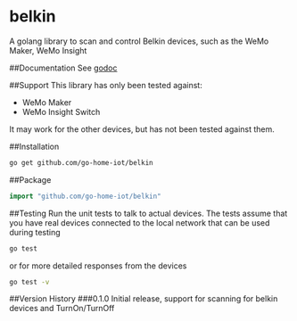 # belkin
A golang library to scan and control Belkin devices, such as the WeMo Maker, WeMo Insight

##Documentation
See [godoc](https://godoc.org/github.com/go-home-iot/belkin)

##Support
This library has only been tested against:
  - WeMo Maker
  - WeMo Insight Switch
  
It may work for the other devices, but has not been tested against them.

##Installation
```bash
go get github.com/go-home-iot/belkin
```

##Package
```go
import "github.com/go-home-iot/belkin"
```

##Testing
Run the unit tests to talk to actual devices.  The tests assume that you have real devices connected to the local network that can be used during testing

```bash
go test
```

or for more detailed responses from the devices
```bash
go test -v
```

##Version History
###0.1.0
Initial release, support for scanning for belkin devices and TurnOn/TurnOff

